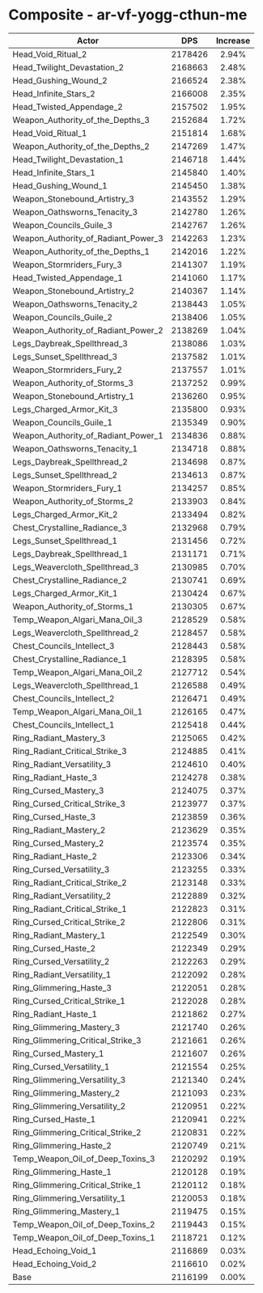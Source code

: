 # Composite - ar-vf-yogg-cthun-me
| Actor | DPS | Increase |
|---|:---:|:---:|
|Head_Void_Ritual_2|2178426|2.94%|
|Head_Twilight_Devastation_2|2168663|2.48%|
|Head_Gushing_Wound_2|2166524|2.38%|
|Head_Infinite_Stars_2|2166008|2.35%|
|Head_Twisted_Appendage_2|2157502|1.95%|
|Weapon_Authority_of_the_Depths_3|2152684|1.72%|
|Head_Void_Ritual_1|2151814|1.68%|
|Weapon_Authority_of_the_Depths_2|2147269|1.47%|
|Head_Twilight_Devastation_1|2146718|1.44%|
|Head_Infinite_Stars_1|2145840|1.40%|
|Head_Gushing_Wound_1|2145450|1.38%|
|Weapon_Stonebound_Artistry_3|2143552|1.29%|
|Weapon_Oathsworns_Tenacity_3|2142780|1.26%|
|Weapon_Councils_Guile_3|2142767|1.26%|
|Weapon_Authority_of_Radiant_Power_3|2142263|1.23%|
|Weapon_Authority_of_the_Depths_1|2142016|1.22%|
|Weapon_Stormriders_Fury_3|2141307|1.19%|
|Head_Twisted_Appendage_1|2141060|1.17%|
|Weapon_Stonebound_Artistry_2|2140367|1.14%|
|Weapon_Oathsworns_Tenacity_2|2138443|1.05%|
|Weapon_Councils_Guile_2|2138406|1.05%|
|Weapon_Authority_of_Radiant_Power_2|2138269|1.04%|
|Legs_Daybreak_Spellthread_3|2138086|1.03%|
|Legs_Sunset_Spellthread_3|2137582|1.01%|
|Weapon_Stormriders_Fury_2|2137557|1.01%|
|Weapon_Authority_of_Storms_3|2137252|0.99%|
|Weapon_Stonebound_Artistry_1|2136260|0.95%|
|Legs_Charged_Armor_Kit_3|2135800|0.93%|
|Weapon_Councils_Guile_1|2135349|0.90%|
|Weapon_Authority_of_Radiant_Power_1|2134836|0.88%|
|Weapon_Oathsworns_Tenacity_1|2134718|0.88%|
|Legs_Daybreak_Spellthread_2|2134698|0.87%|
|Legs_Sunset_Spellthread_2|2134613|0.87%|
|Weapon_Stormriders_Fury_1|2134257|0.85%|
|Weapon_Authority_of_Storms_2|2133903|0.84%|
|Legs_Charged_Armor_Kit_2|2133494|0.82%|
|Chest_Crystalline_Radiance_3|2132968|0.79%|
|Legs_Sunset_Spellthread_1|2131456|0.72%|
|Legs_Daybreak_Spellthread_1|2131171|0.71%|
|Legs_Weavercloth_Spellthread_3|2130985|0.70%|
|Chest_Crystalline_Radiance_2|2130741|0.69%|
|Legs_Charged_Armor_Kit_1|2130424|0.67%|
|Weapon_Authority_of_Storms_1|2130305|0.67%|
|Temp_Weapon_Algari_Mana_Oil_3|2128529|0.58%|
|Legs_Weavercloth_Spellthread_2|2128457|0.58%|
|Chest_Councils_Intellect_3|2128443|0.58%|
|Chest_Crystalline_Radiance_1|2128395|0.58%|
|Temp_Weapon_Algari_Mana_Oil_2|2127712|0.54%|
|Legs_Weavercloth_Spellthread_1|2126588|0.49%|
|Chest_Councils_Intellect_2|2126471|0.49%|
|Temp_Weapon_Algari_Mana_Oil_1|2126165|0.47%|
|Chest_Councils_Intellect_1|2125418|0.44%|
|Ring_Radiant_Mastery_3|2125065|0.42%|
|Ring_Radiant_Critical_Strike_3|2124885|0.41%|
|Ring_Radiant_Versatility_3|2124610|0.40%|
|Ring_Radiant_Haste_3|2124278|0.38%|
|Ring_Cursed_Mastery_3|2124075|0.37%|
|Ring_Cursed_Critical_Strike_3|2123977|0.37%|
|Ring_Cursed_Haste_3|2123859|0.36%|
|Ring_Radiant_Mastery_2|2123629|0.35%|
|Ring_Cursed_Mastery_2|2123574|0.35%|
|Ring_Radiant_Haste_2|2123306|0.34%|
|Ring_Cursed_Versatility_3|2123255|0.33%|
|Ring_Radiant_Critical_Strike_2|2123148|0.33%|
|Ring_Radiant_Versatility_2|2122889|0.32%|
|Ring_Radiant_Critical_Strike_1|2122823|0.31%|
|Ring_Cursed_Critical_Strike_2|2122806|0.31%|
|Ring_Radiant_Mastery_1|2122549|0.30%|
|Ring_Cursed_Haste_2|2122349|0.29%|
|Ring_Cursed_Versatility_2|2122263|0.29%|
|Ring_Radiant_Versatility_1|2122092|0.28%|
|Ring_Glimmering_Haste_3|2122051|0.28%|
|Ring_Cursed_Critical_Strike_1|2122028|0.28%|
|Ring_Radiant_Haste_1|2121862|0.27%|
|Ring_Glimmering_Mastery_3|2121740|0.26%|
|Ring_Glimmering_Critical_Strike_3|2121661|0.26%|
|Ring_Cursed_Mastery_1|2121607|0.26%|
|Ring_Cursed_Versatility_1|2121554|0.25%|
|Ring_Glimmering_Versatility_3|2121340|0.24%|
|Ring_Glimmering_Mastery_2|2121093|0.23%|
|Ring_Glimmering_Versatility_2|2120951|0.22%|
|Ring_Cursed_Haste_1|2120941|0.22%|
|Ring_Glimmering_Critical_Strike_2|2120831|0.22%|
|Ring_Glimmering_Haste_2|2120749|0.21%|
|Temp_Weapon_Oil_of_Deep_Toxins_3|2120292|0.19%|
|Ring_Glimmering_Haste_1|2120128|0.19%|
|Ring_Glimmering_Critical_Strike_1|2120112|0.18%|
|Ring_Glimmering_Versatility_1|2120053|0.18%|
|Ring_Glimmering_Mastery_1|2119475|0.15%|
|Temp_Weapon_Oil_of_Deep_Toxins_2|2119443|0.15%|
|Temp_Weapon_Oil_of_Deep_Toxins_1|2118721|0.12%|
|Head_Echoing_Void_1|2116869|0.03%|
|Head_Echoing_Void_2|2116610|0.02%|
|Base|2116199|0.00%|
